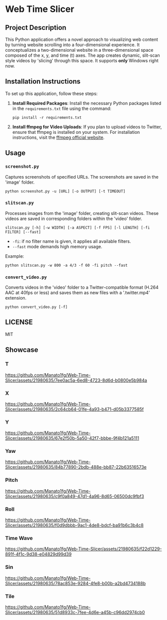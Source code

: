 # Web Time Slicer

## Project Description
This Python application offers a novel approach to visualizing web content by turning website scrolling into a four-dimensional experience. It conceptualizes a two-dimensional website in a three-dimensional space composed of the x, y, and time (t) axes. The app creates dynamic, slit-scan style videos by 'slicing' through this space.
It supports <b>only</b> Windows right now.


## Installation Instructions
To set up this application, follow these steps:
1. **Install Required Packages**: Install the necessary Python packages listed in the `requirements.txt` file using the command:

    `pip install -r requirements.txt`

2. **Install ffmpeg for Video Uploads**: If you plan to upload videos to Twitter, ensure that ffmpeg is installed on your system. For installation instructions, visit the [ffmpeg official website](https://ffmpeg.org/download.html).

## Usage

### `screenshot.py`
Captures screenshots of specified URLs. The screenshots are saved in the 'image' folder.

`python screenshot.py -u [URL] [-o OUTPUT] [-t TIMEOUT]`


### `slitscan.py`
Processes images from the 'image' folder, creating slit-scan videos. These videos are saved in corresponding folders within the 'video' folder.

`slitscan.py [-h] [-w WIDTH] [-a ASPECT] [-f FPS] [-l LENGTH] [-fi FILTER] [--fast]`

- `-fi`: if no filter name is given, it applies all available filters.  
- `--fast` mode demands high memory usage.

Example:<br />
```Shell
python slitscan.py -w 800 -a 4/3 -f 60 -fi pitch --fast
```


### `convert_video.py`
Converts videos in the 'video' folder to a Twitter-compatible format (H.264 AAC at 40fps or less) and saves them as new files with a '.twitter.mp4' extension.

`python convert_video.py [-f]`

## LICENSE
MIT

## Showcase
### T
  
https://github.com/Manato1fg/Web-Time-Slicer/assets/21980635/7ee0ac5a-6ed8-4723-8d6d-b0800e5b984a

### X

https://github.com/Manato1fg/Web-Time-Slicer/assets/21980635/2c64cb64-01fe-4a93-b471-d05b3377585f

### Y
 
https://github.com/Manato1fg/Web-Time-Slicer/assets/21980635/67e2f50b-5a50-42f7-bbbe-9f4b121a5111

### Yaw

https://github.com/Manato1fg/Web-Time-Slicer/assets/21980635/84b77890-2bdb-488e-bb87-22b63516573e

### Pitch

https://github.com/Manato1fg/Web-Time-Slicer/assets/21980635/c9f0a849-47d1-4a96-8d65-06500dc9fbf3

### Roll

https://github.com/Manato1fg/Web-Time-Slicer/assets/21980635/f0d9dbbb-9ac1-4de8-bdcf-ba91b6c3b4c8

### Time Wave

https://github.com/Manato1fg/Web-Time-Slicer/assets/21980635/f22d1229-891f-4f1c-9d38-e04829d99d39

### Sin 

https://github.com/Manato1fg/Web-Time-Slicer/assets/21980635/78ac853e-9284-4fe8-b00b-a2bd4734188b

### Tile

https://github.com/Manato1fg/Web-Time-Slicer/assets/21980635/51d8933c-7fee-4d6e-a45b-c96dd2974cb0




